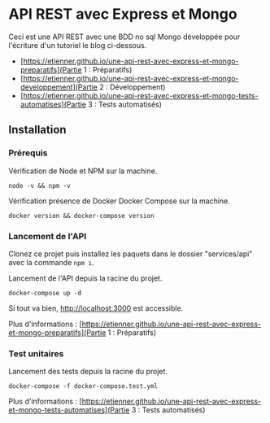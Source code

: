 # API REST avec Express et Mongo

Ceci est une API REST avec une BDD no sql Mongo développée pour l'écriture d'un tutoriel le blog ci-dessous.

- [https://etienner.github.io/une-api-rest-avec-express-et-mongo-preparatifs](Partie 1 : Préparatifs)
- [https://etienner.github.io/une-api-rest-avec-express-et-mongo-developpement](Partie 2 : Développement)
- [https://etienner.github.io/une-api-rest-avec-express-et-mongo-tests-automatises](Partie 3 : Tests automatisés)

## Installation

### Prérequis

Vérification de Node et NPM sur la machine.

`node -v && npm -v`

Vérification présence de Docker Docker Compose sur la machine.

`docker version && docker-compose version`

### Lancement de l'API

Clonez ce projet puis installez les paquets dans le dossier "services/api" avec la commande `npm i`.

Lancement de l'API depuis la racine du projet.

`docker-compose up -d`

Si tout va bien, [http://localhost:3000](http://localhost:3000) est accessible.

Plus d'informations : [https://etienner.github.io/une-api-rest-avec-express-et-mongo-preparatifs](Partie 1 : Préparatifs)

### Test unitaires

Lancement des tests depuis la racine du projet.

`docker-compose -f docker-compose.test.yml`

Plus d'informations : [https://etienner.github.io/une-api-rest-avec-express-et-mongo-tests-automatises](Partie 3 : Tests automatisés)
